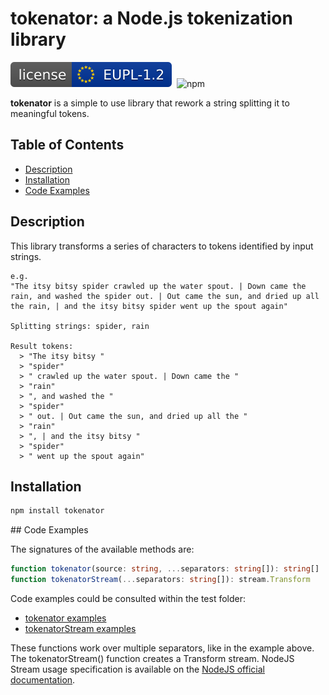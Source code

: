 # tokenator: a Node.js tokenization library

[![License](eupl-1.2.svg)](https://opensource.org/licenses/EUPL-1.2)
[![<CircleCI>](https://circleci.com/gh/ccarcaci/tokenator.svg?style=shield)](<https://circleci.com/gh/ccarcaci/tokenator>)
![npm](https://img.shields.io/npm/v/@bitacode/tokenator?color=green)

**tokenator** is a simple to use library that rework a string splitting it to meaningful tokens.

## Table of Contents

- [Description](#description)
- [Installation](#installation)
- [Code Examples](#code-examples)

## Description

This library transforms a series of characters to tokens identified by input strings.

```
e.g.
"The itsy bitsy spider crawled up the water spout. | Down came the rain, and washed the spider out. | Out came the sun, and dried up all the rain, | and the itsy bitsy spider went up the spout again"

Splitting strings: spider, rain

Result tokens:
  > "The itsy bitsy "
  > "spider"
  > " crawled up the water spout. | Down came the "
  > "rain"
  > ", and washed the "
  > "spider"
  > " out. | Out came the sun, and dried up all the "
  > "rain"
  > ", | and the itsy bitsy "
  > "spider"
  > " went up the spout again"
```

## Installation

```bash
npm install tokenator
```

## Code Examples

The signatures of the available methods are:

```typescript
function tokenator(source: string, ...separators: string[]): string[]
function tokenatorStream(...separators: string[]): stream.Transform
```

Code examples could be consulted within the test folder:
- [tokenator examples](test/tokenator.test.js)
- [tokenatorStream examples](test/tokenatorStream.test.js)

These functions work over multiple separators, like in the example above.
The tokenatorStream() function creates a Transform stream. NodeJS Stream usage specification is available on the [NodeJS official documentation](https://nodejs.org/api/stream.html).

